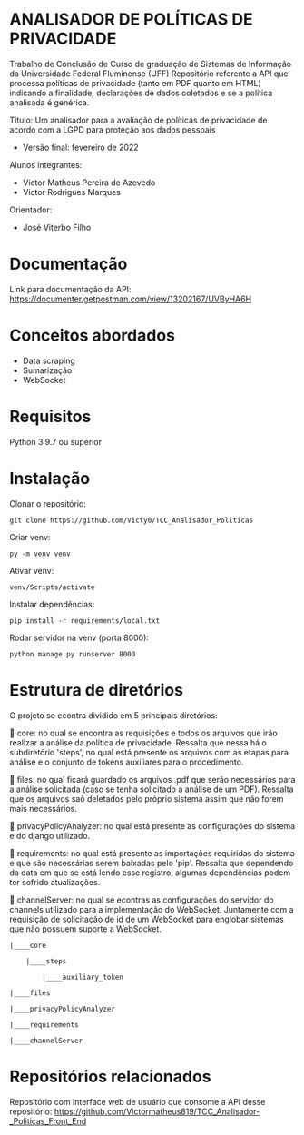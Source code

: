 # ANALISADOR DE POLÍTICAS DE PRIVACIDADE

Trabalho de Conclusão de Curso de graduação de Sistemas de Informação da Universidade Federal Fluminense (UFF) Repositório referente a API que processa políticas de privacidade (tanto em PDF quanto em HTML) indicando a finalidade, declarações de dados coletados e se a política analisada é genérica.

Título: Um analisador para a avaliação de políticas de privacidade de acordo com a LGPD para proteção aos dados pessoais 
 - Versão final: fevereiro de 2022

Alunos integrantes:
 - Victor Matheus Pereira de Azevedo
 - Victor Rodrigues Marques

Orientador:
 - José Viterbo Filho

# Documentação

Link para documentação da API: https://documenter.getpostman.com/view/13202167/UVByHA6H

# Conceitos abordados

 - Data scraping 
 - Sumarização 
 - WebSocket

# Requisitos

Python 3.9.7 ou superior

# Instalação

Clonar o repositório:

    git clone https://github.com/Victy0/TCC_Analisador_Politicas

Criar venv:

    py -m venv venv
    
Ativar venv:

    venv/Scripts/activate

Instalar dependências:

    pip install -r requirements/local.txt

Rodar servidor na venv (porta 8000):

    python manage.py runserver 8000

#  Estrutura de diretórios

O projeto se econtra dividido em 5 principais diretórios:

:small_blue_diamond: core: no qual se encontra as requisições e todos os arquivos que irão realizar a análise da política de privacidade. Ressalta que nessa há o subdiretório 'steps', no qual está presente os arquivos com as etapas para análise e o conjunto de tokens auxiliares para o procedimento.

:small_blue_diamond: files: no qual ficará guardado os arquivos .pdf que serão necessários para a análise solicitada (caso se tenha solicitado a análise de um PDF). Ressalta que os arquivos saõ deletados pelo próprio sistema assim que não forem mais necessários.

:small_blue_diamond: privacyPolicyAnalyzer: no qual está presente as configurações do sistema e do django utilizado.

:small_blue_diamond: requirements: no qual está presente as importações requiridas do sistema e que são necessárias serem baixadas pelo 'pip'. Ressalta que dependendo da data em que se está lendo esse registro, algumas dependências podem ter sofrido atualizações.

:small_blue_diamond: channelServer: no qual se econtras as configurações do servidor do channels utilizado para a implementação do WebSocket. Juntamente com a requisição de solicitação de id de um WebSocket para englobar sistemas que não possuem suporte a WebSocket.

    |____core

        |____steps

            |____auxiliary_token

    |____files

    |____privacyPolicyAnalyzer

    |____requirements

    |____channelServer

# Repositórios relacionados

Repositório com interface web de usuário que consome a API desse repositório: https://github.com/Victormatheus819/TCC_Analisador-_Politicas_Front_End


